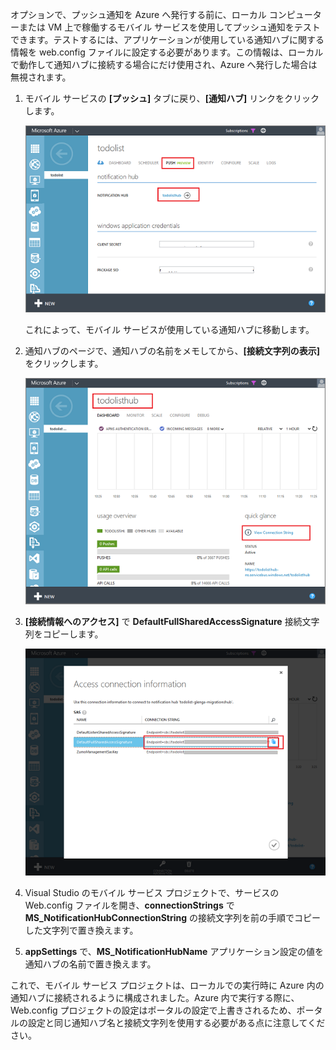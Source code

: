 
オプションで、プッシュ通知を Azure へ発行する前に、ローカル コンピューターまたは VM 上で稼働するモバイル サービスを使用してプッシュ通知をテストできます。テストするには、アプリケーションが使用している通知ハブに関する情報を web.config ファイルに設定する必要があります。この情報は、ローカルで動作して通知ハブに接続する場合にだけ使用され、Azure へ発行した場合は無視されます。

1. モバイル サービスの **[プッシュ]** タブに戻り、**[通知ハブ]** リンクをクリックします。

	![](./media/mobile-services-dotnet-backend-configure-local-push/link-to-notification-hub.png)

	これによって、モバイル サービスが使用している通知ハブに移動します。

2. 通知ハブのページで、通知ハブの名前をメモしてから、**[接続文字列の表示]** をクリックします。

	![](./media/mobile-services-dotnet-backend-configure-local-push/notification-hub-page.png)

3. **[接続情報へのアクセス]** で **DefaultFullSharedAccessSignature** 接続文字列をコピーします。

	![](./media/mobile-services-dotnet-backend-configure-local-push/notification-hub-connection-string.png)

4. Visual Studio のモバイル サービス プロジェクトで、サービスの Web.config ファイルを開き、**connectionStrings** で **MS_NotificationHubConnectionString** の接続文字列を前の手順でコピーした文字列で置き換えます。

5. **appSettings** で、**MS_NotificationHubName** アプリケーション設定の値を通知ハブの名前で置き換えます。

これで、モバイル サービス プロジェクトは、ローカルでの実行時に Azure 内の通知ハブに接続されるように構成されました。Azure 内で実行する際に、Web.config プロジェクトの設定はポータルの設定で上書きされるため、ポータルの設定と同じ通知ハブ名と接続文字列を使用する必要がある点に注意してください。

<!---HONumber=July15_HO2-->